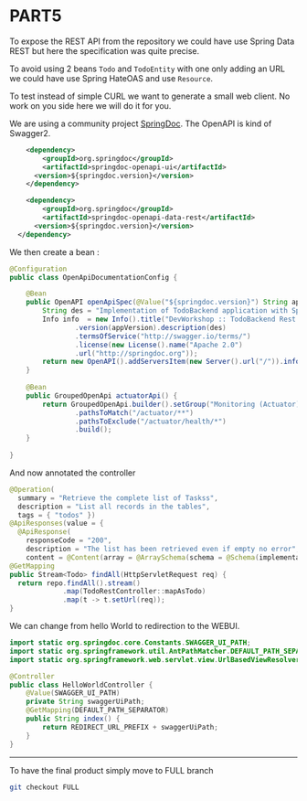 # PART5

To expose the REST API from the repository we could have use Spring Data REST but here the specification was quite precise.

To avoid using 2 beans `Todo` and `TodoEntity` with one only adding an URL we could have use Spring HateOAS and use `Resource`.

To test instead of simple CURL we want to generate a small web client. No work on you side here we will do it for you.

We are using a community project [SpringDoc](https://springdoc.org/). The OpenAPI is kind of Swagger2.

```xml
	<dependency>
		<groupId>org.springdoc</groupId>
		<artifactId>springdoc-openapi-ui</artifactId>
	  <version>${springdoc.version}</version>
	</dependency>

	<dependency>
		<groupId>org.springdoc</groupId>
		<artifactId>springdoc-openapi-data-rest</artifactId>
	  <version>${springdoc.version}</version>
  </dependency>
``` 

We then create a bean :

```java
@Configuration
public class OpenApiDocumentationConfig {

    @Bean
    public OpenAPI openApiSpec(@Value("${springdoc.version}") String appVersion) {
        String des = "Implementation of TodoBackend application with Spring WebMVC and storage in Apache Cassandra";
        Info info  = new Info().title("DevWorkshop :: TodoBackend Rest API")
                .version(appVersion).description(des)
                .termsOfService("http://swagger.io/terms/")
                .license(new License().name("Apache 2.0")
                .url("http://springdoc.org"));
        return new OpenAPI().addServersItem(new Server().url("/")).info(info);
    }
    
    @Bean
    public GroupedOpenApi actuatorApi() {
        return GroupedOpenApi.builder().setGroup("Monitoring (Actuator)")
                .pathsToMatch("/actuator/**")
                .pathsToExclude("/actuator/health/*")
                .build();
    }
    
}
```

And now annotated the controller
```java
@Operation(
  summary = "Retrieve the complete list of Taskss", 
  description = "List all records in the tables", 
  tags = { "todos" })
@ApiResponses(value = {
  @ApiResponse(
    responseCode = "200",
    description = "The list has been retrieved even if empty no error", 
    content = @Content(array = @ArraySchema(schema = @Schema(implementation = TaskResource.class)))) })  
@GetMapping
public Stream<Todo> findAll(HttpServletRequest req) {
  return repo.findAll().stream()
             .map(TodoRestController::mapAsTodo)
             .map(t -> t.setUrl(req));
}
```

We can change from hello World to redirection to the WEBUI.
```java
import static org.springdoc.core.Constants.SWAGGER_UI_PATH;
import static org.springframework.util.AntPathMatcher.DEFAULT_PATH_SEPARATOR;
import static org.springframework.web.servlet.view.UrlBasedViewResolver.REDIRECT_URL_PREFIX;

@Controller
public class HelloWorldController {
    @Value(SWAGGER_UI_PATH)
    private String swaggerUiPath;
    @GetMapping(DEFAULT_PATH_SEPARATOR)
    public String index() {
        return REDIRECT_URL_PREFIX + swaggerUiPath;
    }
}
```

--- 

To have the final product simply move to FULL branch

```bash
git checkout FULL
```
